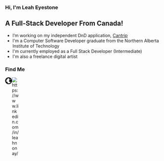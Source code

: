 ### Hi, I'm Leah Eyestone

## A Full-Stack Developer From Canada!
- I’m working on my independent DnD application, [Cantrip][cantrip]
- I'm a Computer Software Developer graduate from the Northern Alberta Institute of Technology
- I'm currently employed as a Full Stack Developer (Intermediate)
- I'm also a freelance digital artist

### Find Me
[<img align="left" alt="https:leahnonay.ca" width="22px" src="https://raw.githubusercontent.com/iconic/open-iconic/master/svg/globe.svg" />][portfolio]
[<img align="left" alt="https://www.linkedin.com/in/leahnonay/" width="22px" src="https://cdn.jsdelivr.net/npm/simple-icons@v3/icons/linkedin.svg" />][linkedin]

<!--Link Values-->
[portfolio]: https://leahnonay.ca
[linkedin]: https://www.linkedin.com/in/leahnonay/
[cantrip]: https://github.com/leahnonay/Cantrip
